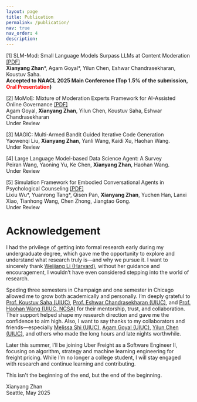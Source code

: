 ```yaml
---
layout: page
title: Publication
permalink: /publication/
nav: true
nav_order: 4
description:
---
```


[1] SLM-Mod: Small Language Models Surpass LLMs at Content Moderation [[PDF]](https://aclanthology.org/2025.naacl-long.441.pdf)<br />
**Xianyang Zhan**\*, Agam Goyal\*, Yilun Chen, Eshwar Chandrasekharan, Koustuv Saha. <br />
**Accepted to  NAACL 2025 Main Conference (Top 1.5% of the submission, <span style="color:rgb(255, 0, 0); font-weight: bold;">Oral Presentation</span>)**

[2] MoMoE: Mixture of Moderation Experts Framework for AI-Assisted Online Governance [[PDF]](https://arxiv.org/abs/2505.14483)<br />
Agam Goyal, **Xianyang Zhan**, Yilun Chen, Koustuv Saha, Eshwar Chandrasekharan <br />
Under Review

[3] MAGIC: Multi-Armed Bandit Guided Iterative Code Generation <br />
Yaowenqi Liu, **Xianyang Zhan**, Yanli Wang, Kaidi Xu, Haohan Wang. <br />
Under Review

[4] Large Language Model-based Data Science Agent: A Survey <br />
Peiran Wang, Yaoning Yu, Ke Chen, **Xianyang Zhan**, Haohan Wang. <br />
Under Review

[5] Simulation Framework for Embodied Conversational Agents in Psychological Counseling [[PDF]](https://arxiv.org/pdf/2410.22041v1)<br />
Lixiu Wu\*, Yuanrong Tang\*, Qisen Pan, **Xianyang Zhan**, Yuchen Han, Lanxi Xiao, Tianhong Wang, Chen Zhong, Jiangtao Gong. <br />
Under Review

# Acknowledgement
I had the privilege of getting into formal research early during my undergraduate degree, which gave me the opportunity to explore and understand what research truly is—and why we pursue it. I want to sincerely thank [Weijiang Li (Harvard)](https://vickyli99.github.io/), without her guidance and encouragement, I wouldn’t have even considered stepping into the world of research.

Speding three semesters in Champaign and one semester in Chicago allowed me to grow both academically and personally. I’m deeply grateful to [Prof. Koustuv Saha (UIUC)](https://koustuv.com/), [Prof. Eshwar Chandrasekharan (UIUC)](http://www.eshwarchandrasekharan.com/), and [Prof. Haohan Wang (UIUC, NCSA)](https://haohanwang.github.io/index.html) for their mentorship, trust, and collaboration. Their support helped shape my research direction and gave me the confidence to aim high. Also, I want to say thanks to my collaborators and friends—especially [Melissa Shi (UIUC)](https://melissashi2002.github.io/), [Agam Goyal (UIUC)](https://agoyal0512.github.io/), [Yilun Chen (UIUC)](https://achieved-mind-fe1.notion.site/Allen-Chen-s-Past-Contribution-bb44c951dead489fb5350cdf0735f770), and others who made the long hours and late nights worthwhile.

Later this summer, I’ll be joining Uber Freight as a Software Engineer II, focusing on algorithm, strategy and machine learning engineering for freight pricing. While I’m no longer a college student, I will stay engaged with research and continue learning and contributing.

This isn't the beginning of the end, but the end of the beginning. 

Xianyang Zhan <br />
Seattle, May 2025
